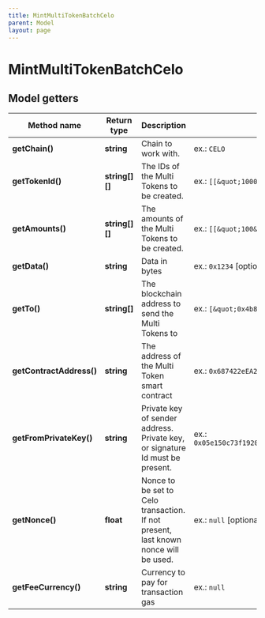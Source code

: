 ```yaml
---
title: MintMultiTokenBatchCelo
parent: Model
layout: page
---
```


# MintMultiTokenBatchCelo

## Model getters

Method name | Return type | Description | Notes
------------ | ------------- | ------------- | -------------
**getChain()** | **string** | Chain to work with. | ex.: `CELO`
**getTokenId()** | **string[][]** | The IDs of the Multi Tokens to be created. | ex.: `[[&quot;100000&quot;,&quot;100001&quot;]]`
**getAmounts()** | **string[][]** | The amounts of the Multi Tokens to be created. | ex.: `[[&quot;100&quot;,&quot;100&quot;]]`
**getData()** | **string** | Data in bytes | ex.: `0x1234` [optional]
**getTo()** | **string[]** | The blockchain address to send the Multi Tokens to | ex.: `[&quot;0x4b812a77b109A150C2Fc89eD133EaBC78bC9EC8f&quot;]`
**getContractAddress()** | **string** | The address of the Multi Token smart contract | ex.: `0x687422eEA2cB73B5d3e242bA5456b782919AFc85`
**getFromPrivateKey()** | **string** | Private key of sender address. Private key, or signature Id must be present. | ex.: `0x05e150c73f1920ec14caa1e0b6aa09940899678051a78542840c2668ce5080c2`
**getNonce()** | **float** | Nonce to be set to Celo transaction. If not present, last known nonce will be used. | ex.: `null` [optional]
**getFeeCurrency()** | **string** | Currency to pay for transaction gas | ex.: `null`

